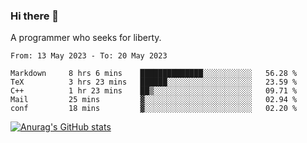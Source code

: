 ### Hi there 👋

<!--
**shejialuo/shejialuo** is a ✨ _special_ ✨ repository because its `README.md` (this file) appears on your GitHub profile.

Here are some ideas to get you started:

- 🔭 I’m currently working on ...
- 🌱 I’m currently learning ...
- 👯 I’m looking to collaborate on ...
- 🤔 I’m looking for help with ...
- 💬 Ask me about ...
- 📫 How to reach me: ...
- 😄 Pronouns: ...
- ⚡ Fun fact: ...
-->

A programmer who seeks for liberty.

<!--START_SECTION:waka-->

```text
From: 13 May 2023 - To: 20 May 2023

Markdown     8 hrs 6 mins    ██████████████░░░░░░░░░░░   56.28 %
TeX          3 hrs 23 mins   ██████░░░░░░░░░░░░░░░░░░░   23.59 %
C++          1 hr 23 mins    ██▒░░░░░░░░░░░░░░░░░░░░░░   09.71 %
Mail         25 mins         ▓░░░░░░░░░░░░░░░░░░░░░░░░   02.94 %
conf         18 mins         ▓░░░░░░░░░░░░░░░░░░░░░░░░   02.20 %
```

<!--END_SECTION:waka-->

[![Anurag's GitHub stats](https://github-readme-stats.vercel.app/api?username=shejialuo&show_icons=true&theme=dracula)](https://github.com/anuraghazra/github-readme-stats)
